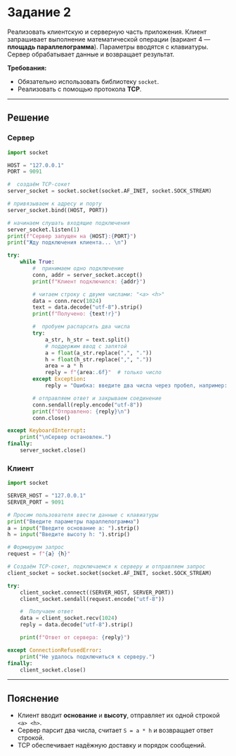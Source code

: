 # Задание 2

Реализовать клиентскую и серверную часть приложения. Клиент запрашивает выполнение математической операции (вариант 4 — **площадь параллелограмма**). Параметры вводятся с клавиатуры. Сервер обрабатывает данные и возвращает результат.

**Требования:**
- Обязательно использовать библиотеку `socket`.
- Реализовать с помощью протокола **TCP**.

---

## Решение

### Сервер 
```python
import socket

HOST = "127.0.0.1"  
PORT = 9091          

#  создаём TCP-сокет
server_socket = socket.socket(socket.AF_INET, socket.SOCK_STREAM)

# привязываем к адресу и порту
server_socket.bind((HOST, PORT))

# начинаем слушать входящие подключения
server_socket.listen(1)
print(f"Сервер запущен на {HOST}:{PORT}")
print("Жду подключения клиента... \n")

try:
    while True:
        #  принимаем одно подключение
        conn, addr = server_socket.accept()
        print(f"Клиент подключился: {addr}")

        # читаем строку с двумя числами: "<a> <h>"
        data = conn.recv(1024)
        text = data.decode("utf-8").strip()
        print(f"Получено: {text!r}")

        #  пробуем распарсить два числа
        try:
            a_str, h_str = text.split()
            # поддержим ввод с запятой
            a = float(a_str.replace(",", "."))
            h = float(h_str.replace(",", "."))
            area = a * h
            reply = f"{area:.6f}"  # только число
        except Exception:
            reply = "Ошибка: введите два числа через пробел, например: 7.5 3"

        # отправляем ответ и закрываем соединение
        conn.sendall(reply.encode("utf-8"))
        print(f"Отправлено: {reply}\n")
        conn.close()

except KeyboardInterrupt:
    print("\nСервер остановлен.")
finally:
    server_socket.close()
```

### Клиент
```python
import socket

SERVER_HOST = "127.0.0.1"
SERVER_PORT = 9091

# Просим пользователя ввести данные с клавиатуры
print("Введите параметры параллелограмма")
a = input("Введите основание a: ").strip()
h = input("Введите высоту h: ").strip()

# Формируем запрос
request = f"{a} {h}"

# Создаём TCP-сокет, подключаемся к серверу и отправляем запрос
client_socket = socket.socket(socket.AF_INET, socket.SOCK_STREAM)

try:
    client_socket.connect((SERVER_HOST, SERVER_PORT))
    client_socket.sendall(request.encode("utf-8"))

    #  Получаем ответ
    data = client_socket.recv(1024)
    reply = data.decode("utf-8").strip()

    print(f"Ответ от сервера: {reply}")

except ConnectionRefusedError:
    print("Не удалось подключиться к серверу.")
finally:
    client_socket.close()
```

---

## Пояснение

- Клиент вводит **основание** и **высоту**, отправляет их одной строкой `<a> <h>`.
- Сервер парсит два числа, считает `S = a * h` и возвращает ответ строкой.
- TCP обеспечивает надёжную доставку и порядок сообщений.
